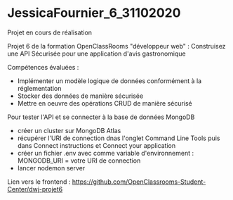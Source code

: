 # JessicaFournier_6_31102020

Projet en cours de réalisation

Projet 6 de la formation OpenClassRooms "développeur web" : Construisez une API Sécurisée pour une application d'avis gastronomique

Compétences évaluées :
  - Implémenter un modèle logique de données conformément à la réglementation
  - Stocker des données de manière sécurisée
  - Mettre en oeuvre des opérations CRUD de manière sécurisé

Pour tester l'API et se connecter à la base de données MongoDB 
  - créer un cluster sur MongoDB Atlas
  - récupérer l'URI de connection dnas l'onglet Command Line Tools puis dans Connect instructions et Connect your application
  - créer un fichier .env avec comme variable d'environnement : MONGODB_URI = votre URI de connection
  - lancer nodemon server

Lien vers le frontend : https://github.com/OpenClassrooms-Student-Center/dwj-projet6
  
